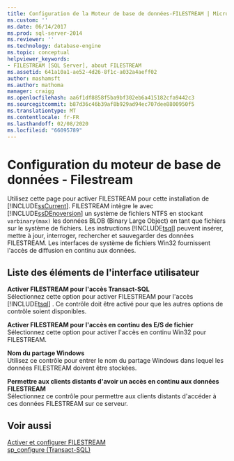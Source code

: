 ```yaml
---
title: Configuration de la Moteur de base de données-FILESTREAM | Microsoft Docs
ms.custom: ''
ms.date: 06/14/2017
ms.prod: sql-server-2014
ms.reviewer: ''
ms.technology: database-engine
ms.topic: conceptual
helpviewer_keywords:
- FILESTREAM [SQL Server], about FILESTREAM
ms.assetid: 641a10a1-ae52-4d26-8f1c-a032a4aeff02
author: mashamsft
ms.author: mathoma
manager: craigg
ms.openlocfilehash: aa6f1df8858f5ba9bf302eb6a415182cfa9442c3
ms.sourcegitcommit: b87d36c46b39af8b929ad94ec707dee8800950f5
ms.translationtype: MT
ms.contentlocale: fr-FR
ms.lasthandoff: 02/08/2020
ms.locfileid: "66095789"
---
```

# <a name="database-engine-configuration---filestream"></a>Configuration du moteur de base de données - Filestream
  Utilisez cette page pour activer FILESTREAM pour cette installation de [!INCLUDE[ssCurrent](../../includes/sscurrent-md.md)]. FILESTREAM intègre le avec [!INCLUDE[ssDEnoversion](../../includes/ssdenoversion-md.md)] un système de fichiers NTFS en stockant `varbinary(max)` les données BLOB (Binary Large Object) en tant que fichiers sur le système de fichiers. Les instructions [!INCLUDE[tsql](../../includes/tsql-md.md)] peuvent insérer, mettre à jour, interroger, rechercher et sauvegarder des données FILESTREAM. Les interfaces de système de fichiers Win32 fournissent l'accès de diffusion en continu aux données.  
  
## <a name="uielement-list"></a>Liste des éléments de l'interface utilisateur  
 **Activer FILESTREAM pour l'accès Transact-SQL**  
 Sélectionnez cette option pour activer FILESTREAM pour l'accès [!INCLUDE[tsql](../../includes/tsql-md.md)] . Ce contrôle doit être activé pour que les autres options de contrôle soient disponibles.  
  
 **Activer FILESTREAM pour l'accès en continu des E/S de fichier**  
 Sélectionnez cette option pour activer l'accès en continu Win32 pour FILESTREAM.  
  
 **Nom du partage Windows**  
 Utilisez ce contrôle pour entrer le nom du partage Windows dans lequel les données FILESTREAM doivent être stockées.  
  
 **Permettre aux clients distants d'avoir un accès en continu aux données FILESTREAM**  
 Sélectionnez ce contrôle pour permettre aux clients distants d'accéder à ces données FILESTREAM sur ce serveur.  
  
## <a name="see-also"></a>Voir aussi  
 [Activer et configurer FILESTREAM](../../relational-databases/blob/enable-and-configure-filestream.md)   
 [sp_configure &#40;Transact-SQL&#41;](/sql/relational-databases/system-stored-procedures/sp-configure-transact-sql)  
  
  
